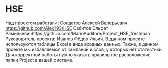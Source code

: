 # HSE
Над проектом работали:
Солдатов Алексей Валерьевич https://github.com/Alex193/HSE
Сабитов Эльфат Рамильевичhttps://github.com/MarioAuditore/Project_HSE_freshman
Руководитель проекта: Иванов Фёдор Ильич. 
В данном проекте используются таблицы Excel в виде входных данных. Также, в данном проекте мы избавляемся от кампаний и слов, у которых нет статистики. Для корректной работы нужно указать правильное расположение папки Project в вашей системе.
